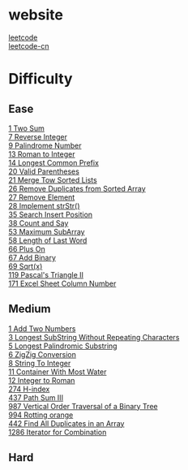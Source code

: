 # website
[leetcode](https://leetcode.com/)  
[leetcode-cn](https://leetcode-cn.com/)

# Difficulty
## Ease
[1 Two Sum](https://github.com/typistw/coding-notes/blob/master/code-algorithm/code-leetcode/src/main/java/com/leetcode/easy/TwoSum.java)  
[7 Reverse Integer](https://github.com/typistw/coding-notes/blob/master/code-algorithm/code-leetcode/src/main/java/com/leetcode/easy/ReverseInteger.java)  
[9 Palindrome Number](https://github.com/typistw/coding-notes/blob/master/code-algorithm/code-leetcode/src/main/java/com/leetcode/easy/PalindromeNumber.java)  
[13 Roman to Integer](https://github.com/typistw/coding-notes/blob/master/code-algorithm/code-leetcode/src/main/java/com/leetcode/easy/RomanToInteger.java)  
[14 Longest Common Prefix](https://github.com/typistw/coding-notes/blob/master/code-algorithm/code-leetcode/src/main/java/com/leetcode/easy/LongestCommonPrefix.java)  
[20 Valid Parentheses](https://github.com/typistw/coding-notes/blob/master/code-algorithm/code-leetcode/src/main/java/com/leetcode/easy/ValidParentheses.java)  
[21 Merge Tow Sorted Lists](https://github.com/typistw/coding-notes/blob/master/code-algorithm/code-leetcode/src/main/java/com/leetcode/easy/MergeToSortedLists.java)  
[26 Remove Duplicates from Sorted Array](https://github.com/typistw/coding-notes/blob/master/code-algorithm/code-leetcode/src/main/java/com/leetcode/easy/RemoveDuplicatesFromSortedArray.java)  
[27 Remove Element](https://github.com/typistw/coding-notes/blob/master/code-algorithm/code-leetcode/src/main/java/com/leetcode/easy/RemoveElement.java)  
[28 Implement strStr()](https://github.com/typistw/coding-notes/blob/master/code-algorithm/code-leetcode/src/main/java/com/leetcode/easy/ImplementStrstr.java)  
[35 Search Insert Position](https://github.com/typistw/coding-notes/blob/master/code-algorithm/code-leetcode/src/main/java/com/leetcode/easy/SearchInsertPosition.java)  
[38 Count and Say](https://github.com/typistw/coding-notes/blob/master/code-algorithm/code-leetcode/src/main/java/com/leetcode/easy/CountAndSay.java)    
[53 Maximum SubArray](https://github.com/typistw/coding-notes/blob/master/code-algorithm/code-leetcode/src/main/java/com/leetcode/easy/MaxinumSubarray.java)  
[58 Length of Last Word](https://github.com/typistw/coding-notes/blob/master/code-algorithm/code-leetcode/src/main/java/com/leetcode/easy/LengthOfLastWord.java)  
[66 Plus On]()  
[67 Add Binary]()  
[69 Sqrt(x)]()  
[119 Pascal's Triangle II]()    
[171 Excel Sheet Column Number]()  

## Medium
[1 Add Two Numbers](https://github.com/typistw/coding-notes/blob/master/code-algorithm/code-leetcode/src/main/java/com/leetcode/medium/AddTwoNumbers.java)  
[3 Longest SubString Without Repeating Characters](https://github.com/typistw/coding-notes/blob/master/code-algorithm/code-leetcode/src/main/java/com/leetcode/medium/LongestSubStringWithoutRepeatingCharacters.java)  
[5 Longest Palindromic Substring]()  
[6 ZigZig Conversion]()  
[8 String To Integer]()  
[11 Container With Most Water]()  
[12 Integer to Roman]()  
[274 H-index]()  
[437 Path Sum III]()  
[987 Vertical Order Traversal of a Binary Tree]()  
[994 Rotting orange]()  
[442 Find All Duplicates in an Array]()  
[1286 Iterator for Combination]()  

## Hard
